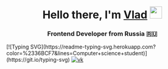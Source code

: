 <h1 align="center">Hello there, I'm <a href="#" target="_blank">Vlad</a> 
<img src="https://github.com/blackcater/blackcater/raw/main/images/Hi.gif" height="32"/></h1>
<h3 align="center">Frontend Developer from Russia 🇷🇺</h3>
[![Typing SVG](https://readme-typing-svg.herokuapp.com?color=%2336BCF7&lines=Computer+science+student)](https://git.io/typing-svg)


<a href="https://vk.com/shrek5design" target="_blank">
	<img src="https://img.shields.io/badge/VK-blue?style=for-the-badge&logo=VK&logoColor=white" alt="vk"/>
</a>
